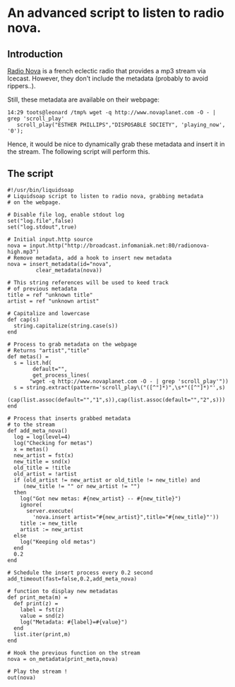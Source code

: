 An advanced script to listen to radio nova.
===========================================
Introduction
------------
[Radio Nova](http://www.novaplanet.com/) is a french eclectic radio that provides a mp3 stream
via Icecast. However, they don't include the metadata (probably to avoid rippers..).

Still, these metadata are available on their webpage:

```
14:29 toots@leonard /tmp% wget -q http://www.novaplanet.com -O - | grep 'scroll_play'
   scroll_play("ESTHER PHILLIPS","DISPOSABLE SOCIETY", 'playing_now', '0');
```

Hence, it would be nice to dynamically grab these metadata and insert it in the stream. The following 
script will perform this.

The script
----------
```
#!/usr/bin/liquidsoap
# Liquidsoap script to listen to radio nova, grabbing metadata
# on the webpage.

# Disable file log, enable stdout log
set("log.file",false)
set("log.stdout",true)

# Initial input.http source
nova = input.http("http://broadcast.infomaniak.net:80/radionova-high.mp3")
# Remove metadata, add a hook to insert new metadata
nova = insert_metadata(id="nova",
         clear_metadata(nova))

# This string references will be used to keed track
# of previous metadata
title = ref "unknown title"
artist = ref "unknown artist"

# Capitalize and lowercase
def cap(s)
  string.capitalize(string.case(s))
end

# Process to grab metadata on the webpage
# Returns "artist","title"
def metas() = 
  s = list.hd(
        default="",
        get_process_lines(
	   "wget -q http://www.novaplanet.com -O - | grep 'scroll_play'"))
  s = string.extract(pattern='scroll_play\("([^"]*)",\s*"([^"]*)"',s)
  (cap(list.assoc(default="","1",s)),cap(list.assoc(default="","2",s)))
end

# Process that inserts grabbed metadata
# to the stream
def add_meta_nova()
  log = log(level=4)
  log("Checking for metas")
  x = metas()
  new_artist = fst(x)
  new_title = snd(x)
  old_title = !title
  old_artist = !artist
  if (old_artist != new_artist or old_title != new_title) and 
     (new_title != "" or new_artist != "") 
  then
    log("Got new metas: #{new_artist} -- #{new_title}")
    ignore(
      server.execute(
        'nova.insert artist="#{new_artist}",title="#{new_title}"'))
    title := new_title
    artist := new_artist
  else
    log("Keeping old metas")
  end
  0.2
end

# Schedule the insert process every 0.2 second
add_timeout(fast=false,0.2,add_meta_nova)

# function to display new metadatas
def print_meta(m) = 
  def print(z) = 
    label = fst(z)
    value = snd(z)
    log("Metadata: #{label}=#{value}")
  end
  list.iter(print,m)
end

# Hook the previous function on the stream
nova = on_metadata(print_meta,nova)

# Play the stream !
out(nova)
```


